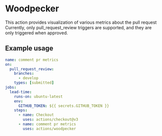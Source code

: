 # Woodpecker
This action provides visualization of various metrics about the pull request
Currently, only pull_request_review triggers are supported, and they are only triggered when approved.

## Example usage

```yaml
name: comment pr metrics
on:
  pull_request_review:
    branches:
      - develop
    types: [submitted]
jobs:
  lead-time:
    runs-on: ubuntu-latest
    env:
      GITHUB_TOKEN: ${{ secrets.GITHUB_TOKEN }}
    steps:
      - name: Checkout
        uses: actions/checkout@v3
      - name: comment pr metrics
        uses: actions/woodpecker
```